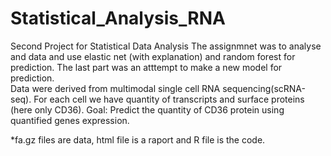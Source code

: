 # Statistical_Analysis_RNA
Second Project for Statistical Data Analysis 
The assignmnet was to analyse and data and use elastic net (with explanation) and random forest for prediction. The last part was an atttempt to make a new model for prediction.  
Data were derived from multimodal single cell RNA sequencing(scRNA-seq). For each cell we have quantity of transcripts and surface proteins (here only CD36).
Goal: Predict the quantity of CD36 protein using quantified genes expression.  
 
*fa.gz files are data, html file is a raport and R file is the code.
